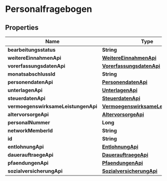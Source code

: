
# Personalfragebogen

## Properties
Name | Type | Description | Notes
------------ | ------------- | ------------- | -------------
**bearbeitungsstatus** | **String** |  (filterable) |  [optional]
**weitereEinnahmenApi** | [**WeitereEinnahmenApi**](WeitereEinnahmenApi.md) |  |  [optional]
**vorerfassungsdatenApi** | [**VorerfassungsdatenApi**](VorerfassungsdatenApi.md) |  |  [optional]
**monatsabschlussId** | **String** |  (filterable) |  [optional]
**personendatenApi** | [**PersonendatenApi**](PersonendatenApi.md) |  |  [optional]
**unterlagenApi** | [**UnterlagenApi**](UnterlagenApi.md) |  |  [optional]
**steuerdatenApi** | [**SteuerdatenApi**](SteuerdatenApi.md) |  |  [optional]
**vermoegenswirksameLeistungenApi** | [**VermoegenswirksameLeistungenApi**](VermoegenswirksameLeistungenApi.md) |  |  [optional]
**altervorsorgeApi** | [**AltervorsorgeApi**](AltervorsorgeApi.md) |  |  [optional]
**personalNummer** | **Long** |  (filterable) |  [optional]
**networkMemberId** | **String** |  (filterable) |  [optional]
**id** | **String** |  |  [optional]
**entlohnungApi** | [**EntlohnungApi**](EntlohnungApi.md) |  |  [optional]
**dauerauftraegeApi** | [**DauerauftraegeApi**](DauerauftraegeApi.md) |  |  [optional]
**pfaendungenApi** | [**PfaendungenApi**](PfaendungenApi.md) |  |  [optional]
**sozialversicherungApi** | [**SozialversicherungApi**](SozialversicherungApi.md) |  |  [optional]



